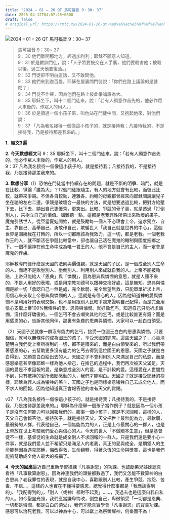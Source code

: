 ```yaml
---
title: "2024 – 01 – 26 QT 馬可福音 9：30~ 37"
date: 2025-04-12T04:07:25+0800
draft: false
# original_url: https://cmtc.tw/2024-01-26-qt-%e9%a6%ac%e5%8f%af%e7%a6%8f%e9%9f%b3-9%ef%bc%9a30-37
---
```


![2024 – 01 – 26 QT 馬可福音 9：30~ 37](/images/qt.jpg  "2024 – 01 – 26 QT 馬可福音 9：30~ 37")

> 馬可福音 9：30~ 37  
> 9：30 他們離開那地方，經過加利利；耶穌不願意人知道。  
> 9：31 於是教訓門徒，說：「人子將要被交在人手裏，他們要殺害他；被殺以後，過三天他要復活。」  
> 9：32 門徒卻不明白這話，又不敢問他。  
> 9：33 他們來到迦百農。耶穌在屋裏問門徒說：「你們在路上議論的是甚麼？」  
> 9：34 門徒不作聲，因為他們在路上彼此爭論誰為大。  
> 9：35 耶穌坐下，叫十二個門徒來，說：「若有人願意作首先的，他必作眾人末後的，作眾人的用人。」  
> 9：36 於是領過一個小孩子來，叫他站在門徒中間，又抱起他來，對他們說：  
> 9：37 「凡為我名接待一個像這小孩子的，就是接待我；凡接待我的，不是接待我，乃是接待那差我來的。」

**1.  經文3遍**

**2. 今天默想經文**可 9：35 耶穌坐下，叫十二個門徒來，說：「若有人願意作首先的，他必作眾人末後的，作眾人的用人。  
9：37 凡為我名接待一個像這小孩子的，就是接待我；凡接待我的，不是接待我，乃是接待那差我來的。

**3. 默想分享**（1）恐怕在門徒當中持續存在的問題，就是不斷的明爭、暗鬥，就是在比較、爭論「誰為大」？12個門徒跟隨主，有人的地方就會有比較，而彼此比較，就帶來爭競。不但各自較勁，連雅各、約翰的母親都曾經來向耶穌關說讓兒子坐在祂的左右二邊。爭競是破壞合一最快的方法，就是想要透過比較，把對方給壓下去，比下去，顯出自己更優秀，更突出。比較、爭競的骨子裏，就是透過「打倒別人」，來樹立自己的價值。講難聽一點，這都是老我罪性所帶出來敗壞的果子。魔鬼引誘世人，從亞當夏娃開始，就是鼓勵每一個人不必理會上帝，追求獨立、自主、靠自己、高舉自己、勇敢作自己，欺騙世人「我自己就是世界的中心」，這個世界是圍繞我在打轉的，所以一切都應該為我效力，這一切，都是老我。一個老我作王的人，就不斷活在爭競比較當中，卻也讓自己活在魔鬼的轄制與國度捆綁之下。一個不讓神在他生命中成為唯一君王的人，他不會是自己的主人，而一定會是魔鬼的俘虜。

耶穌教導門徒什麼是天國的法則與價值觀，就是天國的子民，是一個成全別人生命的人，而絕不是欺壓別人、壓倒別人、利用別人來成就自我的人。上帝不能被賄賂，上帝只能給人「恩典」與「憐憫」，因為恩典與憐憫的意思，就是人賺不來的，不是人用好的表現，或是用宗教功德可以跟神交換好處，這是無知。恩典與憐憫是給一切「承認自己一無是處，完全軟弱，完全無望無救，只能單單祈求上帝，用信心來支取上帝恩典與憐憫的人」，這就是有信心的人。因為他知道神的愛與憐憫不是利用好的表現交換，也不是用跟別人比較爭競來證明自己配得，而是完全用信心支取上帝100%無條件的愛、恩典與憐憫。就好像乞丐，知道自己只能祈求憐憫，沒什麼好驕傲的。一個乞丐不會去嘲笑其他的乞丐，或是比較誰更有錢？而是用感恩的心，告訴其他同伴，那裏有免費的恩典與憐憫，大家可以一起白白領受。

（2）天國子民就像一群沒有能力的乞丐，接受一位國王白白的恩惠與憐憫，只要相信，就可以無條件的成為國王的孩子，享受天國的筵席。這些天國之子，心裏清楚明白我們從上帝所得到的一切，都不是賺來的，而是白白領受來的，所以我們帶著感恩的心，去幫助更多沒有能力的乞丐去得到這位國王的恩惠。天國之子就是白白得到，又願意白白給出去的人。天國之子不會利用別人來滿足自己的私慾，而是感恩樂意甚至像耶穌一樣為他人捨己，在捨己的過程中，我們再次被天父滿足。天國的愛是不求回報的愛，是樂意成全別人的愛，是不計較的愛。這種愛在人世間找不到，只有被神的愛所激勵感動的人，我們才能明白。天國之子就是接受耶穌的榜樣，耶穌為罪人成為犧牲的羔羊，天國之子也是同樣樂意犧牲自己去成全他人，而不求人的回報，因為他知道真正會報答他的唯有天父的賞賜。

v37 「凡為我名接待一個像這小孩子的，就是接待我；凡接待我的，不是接待我，乃是接待那差我來的。」耶穌為什麼舉一個孩子當作例子？就是因為一個小孩子是沒有任何能力可以回報我們的。服事一個小孩子，就是不求回報，這樣的人，天父自己會報答他。接待孩子，就是接待天父。天父把世上最無能為力，最軟弱，最弱勢的人群，代表他自己。一個無能為力的人，正是上帝最關心的一群人，也是上帝放在世上考驗我們愛心與信心的人。今天的世人「不做賠本生意」，但是基督徒不一樣，基督徒的生命就是成全別人不求回報的一群人。只是我們還是要小心一件事，就是我們愛人並不希望只是滿足人的老我，真正的愛與成全，是期望人的生命能夠因為遇見耶穌，悔改得救，生命翻轉，得著永恆的生命與獎賞，這也是我們能夠幫助成全他人最大的祝福了。

**4. 今天的回應**最近自己重新學習操練「凡事謝恩」的功課，也鼓勵弟兄姊妹認真看待「凡事數算謝恩」。因為神連我們的頭髮都數過了，我們又怎能不數算神的白白恩典？老我罪性的表現，就是自我中心，喜歡跟別人比較，產生爭競、抱怨、苦毒、不信…，這樣的人也實在不懂得要感恩，總覺得什麼事都是「我應該得到的」、「我配得到的」，「別人（或神）都對不起我」……，我過去也是這麼自我自私的人。如今聖靈光照，我們應當謙卑悔改，倒空自己，卑微領受「一切都是恩典、一切都是憐憫、都是白白的領受」，我們才能真實學會「凡事謝恩」的寶貴功課。感恩可以治死老我，可以以神為中心，可以獻上為祭榮耀神，何樂而不為！